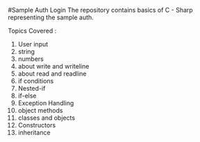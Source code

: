 #Sample Auth Login
The repository contains basics of C - Sharp representing the sample auth.

Topics Covered :
1. User input
2. string
3. numbers
4. about write and writeline
5. about read and readline
6. if conditions
7. Nested-if
8. if-else
9. Exception Handling
10. object methods
11. classes and objects
12. Constructors
13. inheritance
